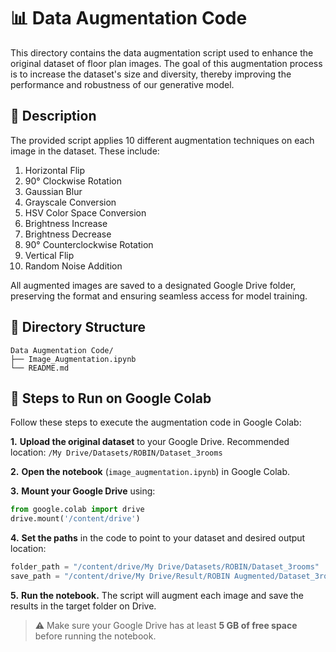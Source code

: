 # 📊 Data Augmentation Code

This directory contains the data augmentation script used to enhance the original dataset of floor plan images. The goal of this augmentation process is to increase the dataset's size and diversity, thereby improving the performance and robustness of our generative model.

## 📄 Description

The provided script applies 10 different augmentation techniques on each image in the dataset. These include:

1. Horizontal Flip
2. 90° Clockwise Rotation
3. Gaussian Blur
4. Grayscale Conversion
5. HSV Color Space Conversion
6. Brightness Increase
7. Brightness Decrease
8. 90° Counterclockwise Rotation
9. Vertical Flip
10. Random Noise Addition

All augmented images are saved to a designated Google Drive folder, preserving the format and ensuring seamless access for model training.

## 📂 Directory Structure

```
Data Augmentation Code/
├── Image_Augmentation.ipynb
└── README.md
```

## 🚀 Steps to Run on Google Colab

Follow these steps to execute the augmentation code in Google Colab:

**1.** **Upload the original dataset** to your Google Drive.
   Recommended location:
   `/My Drive/Datasets/ROBIN/Dataset_3rooms`

**2.** **Open the notebook** (`image_augmentation.ipynb`) in Google Colab.

**3.** **Mount your Google Drive** using:

   ```python
   from google.colab import drive
   drive.mount('/content/drive')
   ```

**4.** **Set the paths** in the code to point to your dataset and desired output location:

   ```python
   folder_path = "/content/drive/My Drive/Datasets/ROBIN/Dataset_3rooms"
   save_path = "/content/drive/My Drive/Result/ROBIN Augmented/Dataset_3rooms Augmented"
   ```

**5.** **Run the notebook.** The script will augment each image and save the results in the target folder on Drive.

> ⚠️ Make sure your Google Drive has at least **5 GB of free space** before running the notebook.